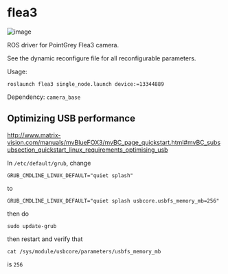 # flea3

![image](http://s3.amazonaws.com/rapgenius/4db77_ORIG-look_at_all_the_fucks_i_give.jpg)

ROS driver for PointGrey Flea3 camera.

See the dynamic reconfigure file for all reconfigurable parameters.

Usage:
```
roslaunch flea3 single_node.launch device:=13344889
```

Dependency:
`camera_base`

## Optimizing USB performance

http://www.matrix-vision.com/manuals/mvBlueFOX3/mvBC_page_quickstart.html#mvBC_subsubsection_quickstart_linux_requirements_optimising_usb

In `/etc/default/grub`, change
```
GRUB_CMDLINE_LINUX_DEFAULT="quiet splash" 
```
to
```
GRUB_CMDLINE_LINUX_DEFAULT="quiet splash usbcore.usbfs_memory_mb=256" 
```
then do 
```
sudo update-grub
```
then restart and verify that
```
cat /sys/module/usbcore/parameters/usbfs_memory_mb
```
is `256`
